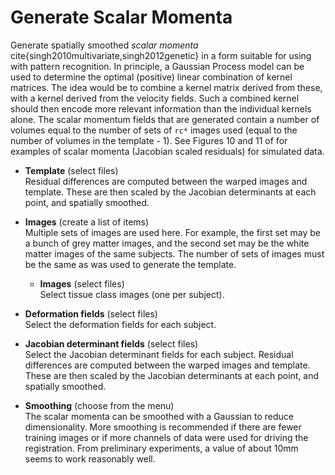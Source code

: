 # Generate Scalar Momenta  
Generate spatially smoothed *scalar momenta*  cite{singh2010multivariate,singh2012genetic}  in a form suitable for using with pattern recognition. In principle, a Gaussian Process model can be used to determine the optimal (positive) linear combination of kernel matrices.  The idea would be to combine a kernel matrix derived from these, with a kernel derived from the velocity fields. Such a combined kernel should then encode more relevant information than the individual kernels alone.  The scalar momentum fields that are generated contain a number of volumes equal to the number of sets of ``rc*`` images used (equal to the number of volumes in the template - 1).   See Figures 10 and 11 of for examples of scalar momenta (Jacobian scaled residuals) for simulated data. 

* **Template** (select files)  
Residual differences are computed between the warped images and template. These are then scaled by the Jacobian determinants at each point, and spatially smoothed.

* **Images** (create a list of items)  
Multiple sets of images are used here. For example, the first set may be a bunch of grey matter images, and the second set may be the white matter images of the same subjects.  The number of sets of images must be the same as was used to generate the template.

    * **Images** (select files)  
    Select tissue class images (one per subject).

* **Deformation fields** (select files)  
Select the deformation fields for each subject.

* **Jacobian determinant fields** (select files)  
Select the Jacobian determinant fields for each subject.  Residual differences are computed between the warped images and template. These are then scaled by the Jacobian determinants at each point, and spatially smoothed.

* **Smoothing** (choose from the menu)  
The scalar momenta can be smoothed with a Gaussian to reduce dimensionality. More smoothing is recommended if there are fewer training images or if more channels of data were used for driving the registration. From preliminary experiments, a value of about 10mm seems to work reasonably well.
